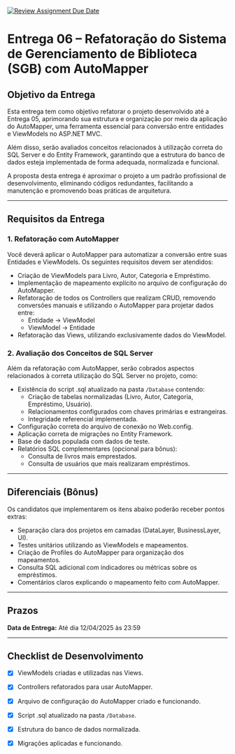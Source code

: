 [![Review Assignment Due Date](https://classroom.github.com/assets/deadline-readme-button-22041afd0340ce965d47ae6ef1cefeee28c7c493a6346c4f15d667ab976d596c.svg)](https://classroom.github.com/a/h4AiIAix)
# Entrega 06 – Refatoração do Sistema de Gerenciamento de Biblioteca (SGB) com AutoMapper

## Objetivo da Entrega

Esta entrega tem como objetivo refatorar o projeto desenvolvido até a Entrega 05, aprimorando sua estrutura e organização por meio da aplicação do AutoMapper, uma ferramenta essencial para conversão entre entidades e ViewModels no ASP.NET MVC.

Além disso, serão avaliados conceitos relacionados à utilização correta do SQL Server e do Entity Framework, garantindo que a estrutura do banco de dados esteja implementada de forma adequada, normalizada e funcional.

A proposta desta entrega é aproximar o projeto a um padrão profissional de desenvolvimento, eliminando códigos redundantes, facilitando a manutenção e promovendo boas práticas de arquitetura.

---

## Requisitos da Entrega

### 1. Refatoração com AutoMapper

Você deverá aplicar o AutoMapper para automatizar a conversão entre suas Entidades e ViewModels. Os seguintes requisitos devem ser atendidos:

- Criação de ViewModels para Livro, Autor, Categoria e Empréstimo.
- Implementação de mapeamento explícito no arquivo de configuração do AutoMapper.
- Refatoração de todos os Controllers que realizam CRUD, removendo conversões manuais e utilizando o AutoMapper para projetar dados entre:
  - Entidade → ViewModel
  - ViewModel → Entidade
- Refatoração das Views, utilizando exclusivamente dados do ViewModel.

### 2. Avaliação dos Conceitos de SQL Server

Além da refatoração com AutoMapper, serão cobrados aspectos relacionados à correta utilização do SQL Server no projeto, como:

- Existência do script .sql atualizado na pasta `/Database` contendo:
  - Criação de tabelas normalizadas (Livro, Autor, Categoria, Empréstimo, Usuário).
  - Relacionamentos configurados com chaves primárias e estrangeiras.
  - Integridade referencial implementada.
- Configuração correta do arquivo de conexão no Web.config.
- Aplicação correta de migrações no Entity Framework.
- Base de dados populada com dados de teste.
- Relatórios SQL complementares (opcional para bônus):
  - Consulta de livros mais emprestados.
  - Consulta de usuários que mais realizaram empréstimos.

---

## Diferenciais (Bônus)

Os candidatos que implementarem os itens abaixo poderão receber pontos extras:

- Separação clara dos projetos em camadas (DataLayer, BusinessLayer, UI).
- Testes unitários utilizando as ViewModels e mapeamentos.
- Criação de Profiles do AutoMapper para organização dos mapeamentos.
- Consulta SQL adicional com indicadores ou métricas sobre os empréstimos.
- Comentários claros explicando o mapeamento feito com AutoMapper.

---

## Prazos

**Data de Entrega:** Até dia 12/04/2025 às 23:59

---

## Checklist de Desenvolvimento

- [x] ViewModels criadas e utilizadas nas Views.
- [x] Controllers refatorados para usar AutoMapper.
- [x] Arquivo de configuração do AutoMapper criado e funcionando.
- [x] Script .sql atualizado na pasta `/Database`.
- [x] Estrutura do banco de dados normalizada.
- [x] Migrações aplicadas e funcionando.

